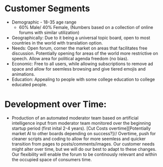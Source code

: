 # Customer Segments
* Demographic - 18-35 age range
  * 60% Male/ 40% Female, (Numbers based on a collection of online forums with similar utilization) 
 * Geographically: Due to it being a universal topic board, open to most countries in the world with translation option. 
 * Needs: Open forum, corner the market on areas that facilitates free discussion. Potentially opening for areas of the world more restrictive on speech. Allow area for political agenda freedom (no bias). 
 * Economic: Free to all users, while allowing subscriptions to remove ad space and allow for seemless browsing and give tiered emojis and animations. 
 * Education: Appealing to people with some college education to college educated people.<br>

# Development over Time: 
* Production of an automated moderator team based on artificial intelligence input from moderator team monitored over the beginning startup period (first inital 2-4 years). [Cut Costs overtime][Potentially market AI to other boards depending on success?]// Overtime, push for cleaner scripts and coding to allow for more seemless and quicker transition from pages to posts/comments/images. 
Our customer needs might alter over time, but we will do our best to adapt to these changes. Our flexibility will enable the forum to be continously relevant and within the occupied space of consumers time. <br>

